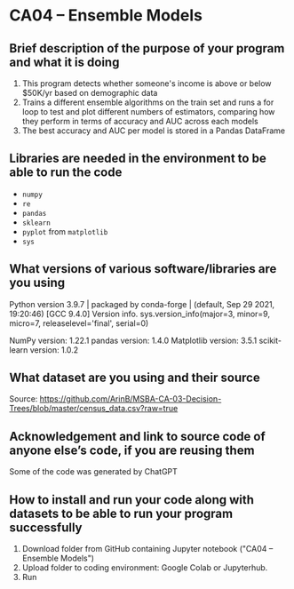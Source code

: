 # CA04 – Ensemble Models

## Brief description of the purpose of your program and what it is doing
1. This program detects whether someone's income is above or below $50K/yr based on demographic data
2. Trains a different ensemble algorithms on the train set and runs a for loop to test and plot different numbers of estimators, comparing how they perform in terms of accuracy and AUC across each models
3. The best accuracy and AUC per model is stored in a Pandas DataFrame

## Libraries are needed in the environment to be able to run the code
- `numpy`
- `re`
- `pandas`
- `sklearn`
- `pyplot` from `matplotlib`
- `sys`

## What versions of various software/libraries are you using
Python version
3.9.7 | packaged by conda-forge | (default, Sep 29 2021, 19:20:46) 
[GCC 9.4.0]
Version info.
sys.version_info(major=3, minor=9, micro=7, releaselevel='final', serial=0)

NumPy version: 1.22.1
pandas version: 1.4.0
Matplotlib version: 3.5.1
scikit-learn version: 1.0.2

## What dataset are you using and their source
Source: https://github.com/ArinB/MSBA-CA-03-Decision-Trees/blob/master/census_data.csv?raw=true

## Acknowledgement and link to source code of anyone else’s code, if you are reusing them
Some of the code was generated by ChatGPT

## How to install and run your code along with datasets to be able to run your program successfully
1. Download folder from GitHub containing Jupyter notebook ("CA04 – Ensemble Models")
2. Upload folder to coding environment: Google Colab or Jupyterhub.
3. Run

